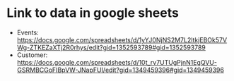 # Link to data in google sheets
* Events: https://docs.google.com/spreadsheets/d/1yYJ0NjNS2M7L2ltkjEBOk57VWg-ZTKEZaXTj2R0rhys/edit?gid=1352593789#gid=1352593789
* Customer: https://docs.google.com/spreadsheets/d/10t_rv7UTUgPjnN1EgQVU-GSRMBCGoFIBpVW-JNapFUI/edit?gid=1349459396#gid=1349459396
